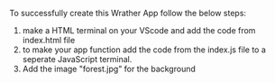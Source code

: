 To successfully create this Wrather App follow the below steps:
1) make a HTML terminal on your VScode and add the code from index.html file
2) to make your app function add the code from the index.js file to a seperate JavaScript terminal.
3) Add the image "forest.jpg" for the background
